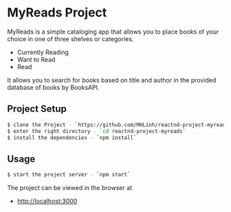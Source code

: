 # MyReads Project

MyReads is a simple cataloging app that allows you to place books of your choice in one of three shelves or categories.

* Currently Reading
* Want to Read
* Read

It allows you to search for books based on title and author in the provided database of books by BooksAPI.

## Project Setup

```bash
$ clone the Project - `https://github.com/MHLinh/reactnd-project-myreads-starter`
$ enter the right directory - `cd reactnd-project-myreads`
$ install the dependencies - `npm install`
```
## Usage

```bash
$ start the project server - `npm start`
```

The project can be viewed in the browser at

- [http://localhost:3000](http://localhost:3000)

